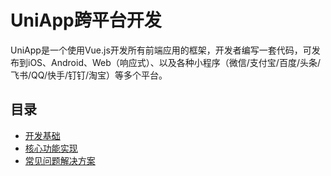# UniApp跨平台开发

UniApp是一个使用Vue.js开发所有前端应用的框架，开发者编写一套代码，可发布到iOS、Android、Web（响应式）、以及各种小程序（微信/支付宝/百度/头条/飞书/QQ/快手/钉钉/淘宝）等多个平台。

## 目录

- [开发基础](uniapp-basics)
- [核心功能实现](uniapp-core-features)
- [常见问题解决方案](../common-problems)